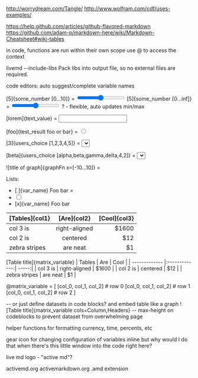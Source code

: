 
http://worrydream.com/Tangle/
http://www.wolfram.com/cdf/uses-examples/


https://help.github.com/articles/github-flavored-markdown
https://github.com/adam-p/markdown-here/wiki/Markdown-Cheatsheet#wiki-tables

in code, functions are run within their own scope
use @ to access the context


livemd --include-libs   Pack libs into output file, so no external files are required.


code editors: auto suggest/complete variable names


[5]{some_number [0...10]}                           = <input type="range">
[5]{some_number [0...inf]}                          = <input type="range">			? - flexible, auto updates min/max

[lorem]{text_value}                                 = <input type="text">

[foo]{test_result foo or bar}                       = <input type="radio">

[3]{users_choice [1,2,3,4,5]}                       = <select>

[beta]{users_choice [alpha,beta,gamma,delta,4,2]}   = <select>

![title of graph]{graphFn x=[-10...10]}             = <canvas>


Lists:
- [ ]{var_name} Foo bar								= <li><input type="checkbox"></li>
- [x]{var_name} Foo bar



| [Tables]{col1}| [Are]{col2}   | [Cool]{col3}|
| ------------- |:-------------:| -----:|
| col 3 is      | right-aligned | $1600 |
| col 2 is      | centered      |   $12 |
| zebra stripes | are neat      |    $1 |


[Table title]{matrix_variable}
| Tables        | Are           | Cool  |
| ------------- |:-------------:| -----:|
| col 3 is      | right-aligned | $1600 |
| col 2 is      | centered      |   $12 |
| zebra stripes | are neat      |    $1 |

@matrix_variable = [
	[col_0, col_1, col_2]       # row 0
	[col_0, col_1, col_2]		# row 1
	[col_0, col_1, col_2]		# row 2
]

-- or just define datasets in code blocks? and embed table like a graph ![Table title]{matrix_variable cols=Column,Headers}
-- max-height on codeblocks to prevent dataset from overwhelming page


helper functions for formatting currency, time, percents, etc

gear icon for changing configuration of variables inline
but why would I do that when there's this little window into the code right here?

live md logo - 
"active md"?

activemd.org
activemarkdown.org
.amd extension